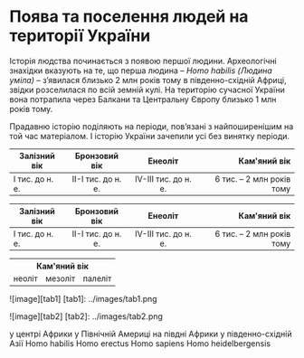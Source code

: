Поява та поселення людей на території України
=============================================
Історія людства починається з появою першої людини. Археологічні
знахідки вказують на те, що перша людина – *Homo habilis (Людина
уміла)* – з’явилася близько 2 млн років тому в південно-східній Африці,
звідки розселилася по всій земній кулі. На територію сучасної України
вона потрапила через Балкани та Центральну Європу близько 1 млн років
тому.


Прадавню історію поділяють на періоди, пов’язані з найпоширенішим на той
час матеріалом. І історію України зачепили усі без винятку періоди.


| Залізний вік  | Бронзовий вік | Енеоліт | Кам'яний вік |
| ------------- |:-------------:|:----:| -----:|
| I тис. до н. е. | II-I тис. до н. е. | IV-III тис. до н. е. | 6 тис. – 2 млн років тому |


| Залізний вік  | Бронзовий вік | Енеоліт | Кам'яний вік |
| ------------- |:-------------:|:----:| -----:|
| I тис. до н. е. | II-I тис. до н. е. | IV-III тис. до н. е. | 6 тис. – 2 млн років тому |

<html>
<table>
 <tr>
    <th colspan="3">Кам'яний вік</th>
  </tr>
  <tr>
    <td>неоліт</td>
    <td>мезоліт</td>
    <td>палеліт</td>
  </tr>
</table>
</html>



![image][tab1]
[tab1]: ../images/tab1.png



![image][tab2]
[tab2]: ../images/tab2.png

<quiz name="History" correctLabel="correct!" incorrectLabel="incorrect!" checkLabel="check ansert">
<question text="Людство зародилося">
<answer>у центрі Африки</answer>
<answer>у Північній Америці</answer>
<answer correct>на півдні Африки</answer>
<answer>у південно-східній Азії</answer>
</question>
<question text="Наукова назва перших людиноподібних мавп">
<answer correct>Homo habilis </answer>
<answer>Homo erectus</answer>
<answer>Homo sapiens</answer>
<answer>Homo heidelbergensis</answer>
</question>
</quiz>

